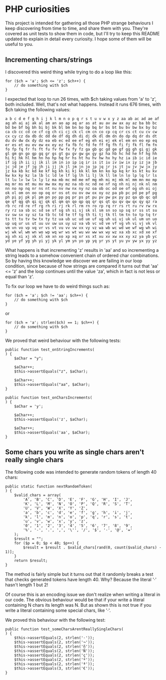 PHP curiosities
===============

This project is intended for gathering all those PHP strange behaviours I keep discovering from time to time, and share them with you.
They're covered as unit tests to show them in code, but I'll try to keep this README updated to explain in detail every curiosity.
I hope some of them will be useful to you.


Incrementing chars/strings
--------------------------

I discovered this weird thing while trying to do a loop like this:

	for ($ch = 'a'; $ch <= 'z'; $ch++) {
		// do something with $ch
	}

I expected that loop to run 26 times, with $ch taking values from 'a' to 'z', both included.
Well, that's not what happens. Instead it runs 676 times, with $ch taking the following values:

	a b c d e f g h i j k l m n o p q r s t u v w x y z aa ab ac ad ae af ag ah ai aj ak al am an ao ap aq ar as at au av aw ax ay az ba bb bc bd be bf bg bh bi bj bk bl bm bn bo bp bq br bs bt bu bv bw bx by bz ca cb cc cd ce cf cg ch ci cj ck cl cm cn co cp cq cr cs ct cu cv cw cx cy cz da db dc dd de df dg dh di dj dk dl dm dn do dp dq dr ds dt du dv dw dx dy dz ea eb ec ed ee ef eg eh ei ej ek el em en eo ep eq er es et eu ev ew ex ey ez fa fb fc fd fe ff fg fh fi fj fk fl fm fn fo fp fq fr fs ft fu fv fw fx fy fz ga gb gc gd ge gf gg gh gi gj gk gl gm gn go gp gq gr gs gt gu gv gw gx gy gz ha hb hc hd he hf hg hh hi hj hk hl hm hn ho hp hq hr hs ht hu hv hw hx hy hz ia ib ic id ie if ig ih ii ij ik il im in io ip iq ir is it iu iv iw ix iy iz ja jb jc jd je jf jg jh ji jj jk jl jm jn jo jp jq jr js jt ju jv jw jx jy jz ka kb kc kd ke kf kg kh ki kj kk kl km kn ko kp kq kr ks kt ku kv kw kx ky kz la lb lc ld le lf lg lh li lj lk ll lm ln lo lp lq lr ls lt lu lv lw lx ly lz ma mb mc md me mf mg mh mi mj mk ml mm mn mo mp mq mr ms mt mu mv mw mx my mz na nb nc nd ne nf ng nh ni nj nk nl nm nn no np nq nr ns nt nu nv nw nx ny nz oa ob oc od oe of og oh oi oj ok ol om on oo op oq or os ot ou ov ow ox oy oz pa pb pc pd pe pf pg ph pi pj pk pl pm pn po pp pq pr ps pt pu pv pw px py pz qa qb qc qd qe qf qg qh qi qj qk ql qm qn qo qp qq qr qs qt qu qv qw qx qy qz ra rb rc rd re rf rg rh ri rj rk rl rm rn ro rp rq rr rs rt ru rv rw rx ry rz sa sb sc sd se sf sg sh si sj sk sl sm sn so sp sq sr ss st su sv sw sx sy sz ta tb tc td te tf tg th ti tj tk tl tm tn to tp tq tr ts tt tu tv tw tx ty tz ua ub uc ud ue uf ug uh ui uj uk ul um un uo up uq ur us ut uu uv uw ux uy uz va vb vc vd ve vf vg vh vi vj vk vl vm vn vo vp vq vr vs vt vu vv vw vx vy vz wa wb wc wd we wf wg wh wi wj wk wl wm wn wo wp wq wr ws wt wu wv ww wx wy wz xa xb xc xd xe xf xg xh xi xj xk xl xm xn xo xp xq xr xs xt xu xv xw xx xy xz ya yb yc yd ye yf yg yh yi yj yk yl ym yn yo yp yq yr ys yt yu yv yw yx yy yz

What happens is that incrementing 'z' results in 'aa' and so incrementing a string leads to a somehow convenient chain of ordered char combinations. So by having this knowledge we discover we are failing in our loop condition, since because of how strings are compared it turns out that 'aa' <= 'z' and the loop continues until the value 'za', which in fact is not less or equal than 'z'.

To fix our loop we have to do weird things such as:

	for ($ch = 'a'; $ch != 'aa'; $ch++) {
		// do something with $ch
	}

or

	for ($ch = 'a'; strlen($ch) == 1; $ch++) {
		// do something with $ch
	}


We proved that weird behaviour with the following tests:

	public function test_onStringIncrements(
	) {
		$aChar = "y";

		$aChar++;
		$this->assertEquals("z", $aChar);

		$aChar++;
		$this->assertEquals("aa", $aChar);
	}

	public function test_onCharsIncrements(
	) {
		$aChar = 'y';

		$aChar++;
		$this->assertEquals('z', $aChar);

		$aChar++;
		$this->assertEquals('aa', $aChar);
	}


Some chars you write as single chars aren't really single chars
---------------------------------------------------------------

The following code was intended to generate random tokens of length 40 chars:

	public static function nextRandomToken(
	) {
		$valid_chars = array(
			'A', 'B', 'C', 'D', 'E', 'F', 'G', 'H', 'I', 'J',
			'K', 'L', 'M', 'N', 'O', 'P', 'Q', 'R', 'S', 'T',
			'U', 'V', 'W', 'X', 'Y', 'Z',
			'a', 'b', 'c', 'd', 'e', 'f', 'g', 'h', 'i', 'j',
			'k', 'l', 'm', 'n', 'o', 'p', 'q', 'r', 's', 't',
			'u', 'v', 'w', 'x', 'y', 'z',
			'0', '1', '2', '3', '4', '5', '6', '7', '8', '9',
			'%', '-', '.', ',', '\'', '/', '$', '·', '@', '='
		);
		$result = "";
		for ($p = 0; $p < 40; $p++) {
			$result = $result . $valid_chars[rand(0, count($valid_chars) - 1)];
		}
		return $result;
	}

The method is fairly simple but it turns out that it randomly breaks a test that checks generated tokens have length 40.
Why? Because the literal '·' hasn't length 1 but 2!

Of course this is an encoding issue we don't realize when writing a literal in our code. The obvious behaviour would be that if your write a literal containing N chars its length was N. But as shown this is not true if you write a literal containing some special chars, like '·'.

We proved this behaviour with the following test:

	public function test_someCharsArentReallySingleChars(
	) {
		$this->assertEquals(2, strlen('·'));
		$this->assertEquals(2, strlen('¬'));
		$this->assertEquals(2, strlen('ñ'));
		$this->assertEquals(2, strlen('Ñ'));
		$this->assertEquals(2, strlen('ç'));
		$this->assertEquals(2, strlen('º'));
		$this->assertEquals(2, strlen('ª'));
		$this->assertEquals(3, strlen('€'));
	}
